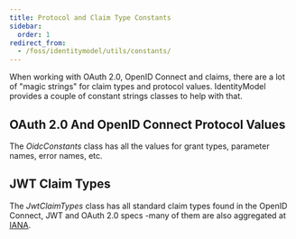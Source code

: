 ```yaml
---
title: Protocol and Claim Type Constants
sidebar:
  order: 1
redirect_from:
  - /foss/identitymodel/utils/constants/
---
```


When working with OAuth 2.0, OpenID Connect and claims, there are a lot
of "magic strings" for claim types and protocol values. IdentityModel
provides a couple of constant strings classes to help with that.

## OAuth 2.0 And OpenID Connect Protocol Values

The *OidcConstants* class has all the values for grant types, parameter
names, error names, etc.

## JWT Claim Types

The *JwtClaimTypes* class has all standard claim types found in the
OpenID Connect, JWT and OAuth 2.0 specs -many of them are also
aggregated at [IANA](https://www.iana.org/assignments/jwt/jwt.xhtml).

